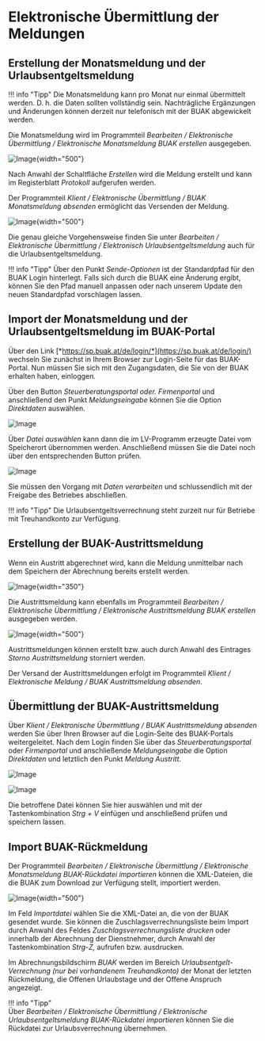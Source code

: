 # Elektronische Übermittlung der Meldungen

## Erstellung der Monatsmeldung und der Urlaubsentgeltsmeldung

!!! info "Tipp"
    Die Monatsmeldung kann pro Monat nur einmal übermittelt werden. D. h. die Daten sollten vollständig sein. Nachträgliche Ergänzungen und Änderungen können derzeit nur telefonisch mit der BUAK abgewickelt werden.

Die Monatsmeldung wird im Programmteil *Bearbeiten / Elektronische Übermittlung / Elektronische Monatsmeldung BUAK erstellen* ausgegeben.

![Image](<img/image480.png>){width="500"}

Nach Anwahl der Schaltfläche *Erstellen* wird die Meldung erstellt und kann im Registerblatt *Protokoll* aufgerufen werden.

Der Programmteil *Klient / Elektronische Übermittlung / BUAK Monatsmeldung absenden* ermöglicht das Versenden der Meldung.

![Image](<img/image481.png>){width="500"}

Die genau gleiche Vorgehensweise finden Sie unter *Bearbeiten / Elektronische Übermittlung / Elektronisch Urlaubsentgeltsmeldung* auch für die Urlaubsentgeltsmeldung.

!!! info "Tipp"
    Über den Punkt *Sende-Optionen* ist der Standardpfad für den BUAK Login hinterlegt. Falls sich durch die BUAK eine Änderung ergibt, können Sie den Pfad manuell anpassen oder nach unserem Update den neuen Standardpfad vorschlagen lassen.

## Import der Monatsmeldung und der Urlaubsentgeltsmeldung im BUAK-Portal

Über den Link [*https://sp.buak.at/de/login/*](https://sp.buak.at/de/login/) wechseln Sie zunächst in Ihrem Browser zur Login-Seite für das BUAK-Portal. Nun müssen Sie sich mit den Zugangsdaten, die Sie von der BUAK erhalten haben, einloggen.

Über den Button *Steuerberatungsportal oder. Firmenportal* und anschließend den Punkt *Meldungseingabe* können Sie die Option *Direktdaten* auswählen.

![Image](<img/image482.png>)

Über *Datei auswählen* kann dann die im LV-Programm erzeugte Datei vom Speicherort übernommen werden. Anschließend müssen Sie die Datei noch über den entsprechenden Button prüfen.

![Image](img/image483.png)

Sie müssen den Vorgang mit *Daten verarbeiten* und schlussendlich mit der Freigabe des Betriebes abschließen.

!!! info "Tipp"
    Die Urlaubsentgeltsverrechnung steht zurzeit nur für Betriebe mit Treuhandkonto zur Verfügung.

## Erstellung der BUAK-Austrittsmeldung

Wenn ein Austritt abgerechnet wird, kann die Meldung unmittelbar nach dem Speichern der Abrechnung bereits erstellt werden.

![Image](<img/image478.png>){width="350"}

Die Austrittsmeldung kann ebenfalls im Programmteil *Bearbeiten / Elektronische Übermittlung / Elektronische Austrittsmeldung BUAK erstellen* ausgegeben werden.

![Image](<img/image484.png>){width="500"}

Austrittsmeldungen können erstellt bzw. auch durch Anwahl des Eintrages *Storno Austrittsmeldung* storniert werden.

Der Versand der Austrittsmeldungen erfolgt im Programmteil *Klient / Elektronische Meldung / BUAK Austrittsmeldung absenden*.

## Übermittlung der BUAK-Austrittsmeldung

Über *Klient / Elektronische Übermittlung / BUAK Austrittsmeldung* *absenden* werden Sie über Ihren Browser auf die Login-Seite des BUAK-Portals weitergeleitet. Nach dem Login finden Sie über das *Steuerberatungsportal* oder *Firmenportal* und anschließende *Meldungseingabe* die Option *Direktdaten* und letztlich den Punkt *Meldung Austritt*.

![Image](<img/image485.png>)

![Image](<img/image486.png>)

Die betroffene Datei können Sie hier auswählen und mit der Tastenkombination *Strg + V* einfügen und anschließend prüfen und speichern lassen.

## Import BUAK-Rückmeldung
    
Der Programmteil *Bearbeiten / Elektronische Übermittlung / Elektronische Monatsmeldung BUAK-Rückdatei importieren* können die XML-Dateien, die die BUAK zum Download zur Verfügung stellt, importiert werden.
    
![Image](<img/image487.png>){width="500"}
        
Im Feld *Importdatei* wählen Sie die XML-Datei an, die von der BUAK     gesendet wurde. Sie können die Zuschlagsverrechnungsliste beim Import durch Anwahl des Feldes *Zuschlagsverrechnungsliste drucken* oder innerhalb der Abrechnung der Dienstnehmer, durch Anwahl der Tastenkombination *Strg-Z,* aufrufen bzw. ausdrucken.
    
Im Abrechnungsbildschirm *BUAK* werden im Bereich *Urlaubsentgelt-Verrechnung (nur bei vorhandenem Treuhandkonto)* der Monat der letzten Rückmeldung, die Offenen Urlaubstage und der Offene Anspruch angezeigt.
    
!!! info "Tipp"   
    Über *Bearbeiten / Elektronische Übermittlung / Elektronische Urlaubsentgeltsmeldung BUAK-Rückdatei importieren* können Sie die Rückdatei zur Urlaubsverrechnung übernehmen.